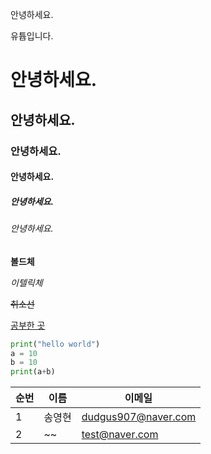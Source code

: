 안녕하세요.

유튭입니다.

# 안녕하세요.
## 안녕하세요.
### 안녕하세요.
#### 안녕하세요.
##### 안녕하세요.
###### 안녕하세요.

**볼드체**

*이텔릭체*

~~취소선~~

[공부한 곳](https://stageus.co.kr)


```python
print("hello world")
a = 10
b = 10
print(a+b)
```

|순번|이름|이메일|
|---|---|---|
|1|송영현|dudgus907@naver.com|
|2|~~|test@naver.com|